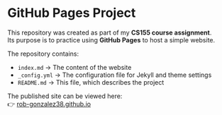 # GitHub Pages Project  

This repository was created as part of my **CS155 course assignment**.  
Its purpose is to practice using **GitHub Pages** to host a simple website.  

The repository contains:  
- `index.md` → The content of the website  
- `_config.yml` → The configuration file for Jekyll and theme settings  
- `README.md` → This file, which describes the project  

The published site can be viewed here:  
👉 [rob-gonzalez38.github.io](https://rob-gonzalez38.github.io/)  
